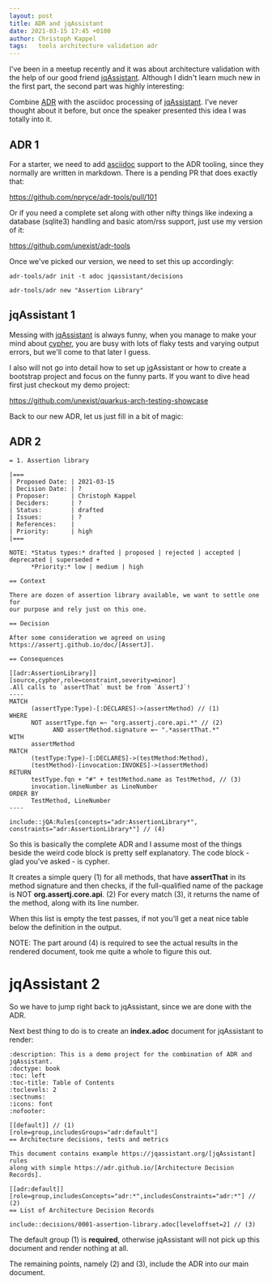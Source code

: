 ```yaml
---
layout: post
title: ADR and jqAssistant
date: 2021-03-15 17:45 +0100
author: Christoph Kappel
tags:   tools architecture validation adr
---
```

I've been in a meetup recently and it was about architecture validation with the help of
our good friend [jqAssistant](https://jqassistant.org). Although I didn't learn much new in the
first part, the second part was highly interesting:

Combine [ADR](https://adr.github.io/) with the asciidoc processing of
[jqAssistant](https://jqassistant.org).
I've never thought about it before, but once the speaker presented this idea I was totally into it.

## ADR 1

For a starter, we need to add [asciidoc](https://asciidoc.org/) support to the ADR tooling,
since they normally are written in markdown. There is a pending PR that does exactly that:

https://github.com/npryce/adr-tools/pull/101

Or if you need a complete set along with other nifty things like indexing a database
(sqlite3) handling and basic atom/rss support, just use my version of it:

https://github.com/unexist/adr-tools

Once we've picked our version, we need to set this up accordingly:

```shell
adr-tools/adr init -t adoc jqassistant/decisions

adr-tools/adr new "Assertion Library"
```

## jqAssistant 1

Messing with [jqAssistant](https://jqassistant.org) is always funny, when you manage to make your
mind about [cypher](https://neo4j.com/developer/cypher/), you are busy with lots of flaky tests
and varying output errors, but we'll come to that later I guess.

I also will not go into detail how to set up jgAssistant or how to create a bootstrap project and
focus on the funny parts. If you want to dive head first just checkout my demo project:

https://github.com/unexist/quarkus-arch-testing-showcase

Back to our new ADR, let us just fill in a bit of magic:

## ADR 2

```adoc
= 1. Assertion library

|===
| Proposed Date: | 2021-03-15
| Decision Date: | ?
| Proposer:      | Christoph Kappel
| Deciders:      | ?
| Status:        | drafted
| Issues:        | ?
| References:    |
| Priority:      | high
|===

NOTE: *Status types:* drafted | proposed | rejected | accepted | deprecated | superseded +
      *Priority:* low | medium | high

== Context

There are dozen of assertion library available, we want to settle one for
our purpose and rely just on this one.

== Decision

After some consideration we agreed on using https://assertj.github.io/doc/[AssertJ].

== Consequences

[[adr:AssertionLibrary]]
[source,cypher,role=constraint,severity=minor]
.All calls to `assertThat` must be from `AssertJ`!
----
MATCH
      (assertType:Type)-[:DECLARES]->(assertMethod) // (1)
WHERE
      NOT assertType.fqn =~ "org.assertj.core.api.*" // (2)
            AND assertMethod.signature =~ ".*assertThat.*"
WITH
      assertMethod
MATCH
      (testType:Type)-[:DECLARES]->(testMethod:Method),
      (testMethod)-[invocation:INVOKES]->(assertMethod)
RETURN
      testType.fqn + "#" + testMethod.name as TestMethod, // (3)
      invocation.lineNumber as LineNumber
ORDER BY
      TestMethod, LineNumber
----

include::jQA:Rules[concepts="adr:AssertionLibrary*", constraints="adr:AssertionLibrary*"] // (4)
```

So this is basically the complete ADR and I assume most of the things beside the weird code block
is pretty self explanatory.
The code block - glad you've asked - is cypher.

It creates a simple query (1) for all methods, that have **assertThat** in its method signature
and then checks, if the full-qualified name of the package is NOT **org.assertj.core.api**. (2)
For every match (3), it returns the name of the method, along with its line number.

When this list is empty the test passes, if not you'll get a neat nice table below the definition
in the output.

NOTE: The part around (4) is required to see the actual results in the rendered document, took
      me quite a whole to figure this out.

# jqAssistant 2

So we have to jump right back to jqAssistant, since we are done with the ADR.

Next best thing to do is to create an **index.adoc** document for jqAssistant to render:

```adoc
:description: This is a demo project for the combination of ADR and jqAssistant.
:doctype: book
:toc: left
:toc-title: Table of Contents
:toclevels: 2
:sectnums:
:icons: font
:nofooter:

[[default]] // (1)
[role=group,includesGroups="adr:default"]
== Architecture decisions, tests and metrics

This document contains example https://jqassistant.org/[jqAssistant] rules
along with simple https://adr.github.io/[Architecture Decision Records].

[[adr:default]]
[role=group,includesConcepts="adr:*",includesConstraints="adr:*"] // (2)
== List of Architecture Decision Records

include::decisions/0001-assertion-library.adoc[leveloffset=2] // (3)
```

The default group (1) is **required**, otherwise jqAssistant will not pick up this document
and render nothing at all.

The remaining points, namely (2) and (3), include the ADR into our main document.